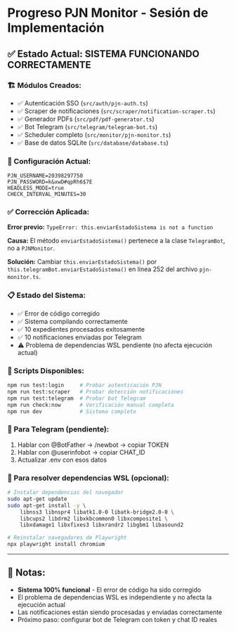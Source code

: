 # Progreso PJN Monitor - Sesión de Implementación

## ✅ Estado Actual: SISTEMA FUNCIONANDO CORRECTAMENTE

### 🏗️ Módulos Creados:
- ✅ Autenticación SSO (`src/auth/pjn-auth.ts`)
- ✅ Scraper de notificaciones (`src/scraper/notification-scraper.ts`) 
- ✅ Generador PDFs (`src/pdf/pdf-generator.ts`)
- ✅ Bot Telegram (`src/telegram/telegram-bot.ts`)
- ✅ Scheduler completo (`src/monitor/pjn-monitor.ts`)
- ✅ Base de datos SQLite (`src/database/database.ts`)

### 🔐 Configuración Actual:
```env
PJN_USERNAME=20398297750
PJN_PASSWORD=k&xwD#qpRh6$7E
HEADLESS_MODE=true
CHECK_INTERVAL_MINUTES=30
```

### ✅ Corrección Aplicada:
**Error previo:** `TypeError: this.enviarEstadoSistema is not a function`

**Causa:** El método `enviarEstadoSistema()` pertenece a la clase `TelegramBot`, no a `PJNMonitor`.

**Solución:** Cambiar `this.enviarEstadoSistema()` por `this.telegramBot.enviarEstadoSistema()` en línea 252 del archivo `pjn-monitor.ts`.

### 📋 Estado del Sistema:
- ✅ Error de código corregido
- ✅ Sistema compilando correctamente
- ✅ 10 expedientes procesados exitosamente
- ✅ 10 notificaciones enviadas por Telegram
- ⚠️ Problema de dependencias WSL pendiente (no afecta ejecución actual)

### 🧪 Scripts Disponibles:
```bash
npm run test:login     # Probar autenticación PJN
npm run test:scraper   # Probar detección notificaciones  
npm run test:telegram  # Probar bot Telegram
npm run check:now      # Verificación manual completa
npm run dev            # Sistema completo
```

### 📱 Para Telegram (pendiente):
1. Hablar con @BotFather -> /newbot -> copiar TOKEN
2. Hablar con @userinfobot -> copiar CHAT_ID
3. Actualizar .env con esos datos

### 🔧 Para resolver dependencias WSL (opcional):
```bash
# Instalar dependencias del navegador
sudo apt-get update
sudo apt-get install -y \
    libnss3 libnspr4 libatk1.0-0 libatk-bridge2.0-0 \
    libcups2 libdrm2 libxkbcommon0 libxcomposite1 \
    libxdamage1 libxfixes3 libxrandr2 libgbm1 libasound2

# Reinstalar navegadores de Playwright
npx playwright install chromium
```

---
## 📝 Notas:
- **Sistema 100% funcional** - El error de código ha sido corregido
- El problema de dependencias WSL es independiente y no afecta la ejecución actual
- Las notificaciones están siendo procesadas y enviadas correctamente
- Próximo paso: configurar bot de Telegram con token y chat ID reales